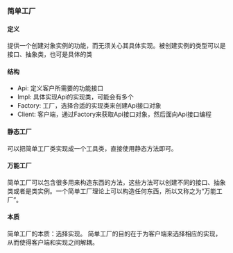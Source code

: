 ### 简单工厂

#### 定义
提供一个创建对象实例的功能，而无须关心其具体实现。被创建实例的类型可以是接口、抽象类，也可是具体的类

#### 结构
 - Api: 定义客户所需要的功能接口
 - Impl: 具体实现Api的实现类，可能会有多个
 - Factory: 工厂，选择合适的实现类来创建Api接口对象
 - Client: 客户端，通过Factory来获取Api接口对象，然后面向Api接口编程
 
#### 静态工厂
可以把简单工厂类实现成一个工具类，直接使用静态方法即可。

#### 万能工厂
简单工厂可以包含很多用来构造东西的方法，这些方法可以创建不同的接口、抽象类或者是类实例。一个简单工厂理论上可以构造任何东西，所以又称之为“万能工厂”。

#### 本质
简单工厂的本质：选择实现。
简单工厂的目的在于为客户端来选择相应的实现，从而使得客户端和实现之间解耦。
